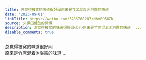 ```yaml
---
title: 总觉得被窝的味道很好闻原来是竹席混着沐浴露的味道
date: '2023-09-01'
linkTitle: https://weibo.com/5286768287/NhmPO5OZk
source: 久保田鲤鱼的微博
description: 总觉得被窝的味道很好闻<br>原来是竹席混着沐浴露的味道  ...
disable_comments: true
---
```

总觉得被窝的味道很好闻<br>原来是竹席混着沐浴露的味道  ...